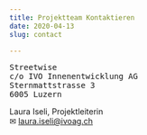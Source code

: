 ```yaml
---
title: Projektteam Kontaktieren
date: 2020-04-13
slug: contact

---
```


<pre>
Streetwise
c/o IVO Innenentwicklung AG
Sternmattstrasse 3
6005 Luzern
</pre>

Laura Iseli, Projektleiterin   
✉ [laura.iseli@ivoag.ch](mailto:laura.iseli@ivoag.ch)
